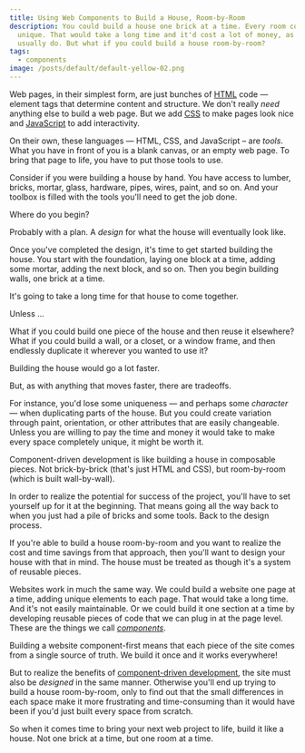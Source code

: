 ```yaml
---
title: Using Web Components to Build a House, Room-by-Room
description: You could build a house one brick at a time. Every room could be
  unique. That would take a long time and it'd cost a lot of money, as houses
  usually do. But what if you could build a house room-by-room?
tags:
  - components
image: /posts/default/default-yellow-02.png
---
```


Web pages, in their simplest form, are just bunches of [HTML](/posts/wtf-is-html/) code — element tags that determine content and structure. We don't really _need_ anything else to build a web page. But we add [CSS](/posts/wtf-is-css/) to make pages look nice and [JavaScript](/posts/wtf-is-javascript/) to add interactivity.

On their own, these languages — HTML, CSS, and JavaScript – are _tools_. What you have in front of you is a blank canvas, or an empty web page. To bring that page to life, you have to put those tools to use.

Consider if you were building a house by hand. You have access to lumber, bricks, mortar, glass, hardware, pipes, wires, paint, and so on. And your toolbox is filled with the tools you'll need to get the job done.

Where do you begin?

Probably with a plan. A _design_ for what the house will eventually look like.

Once you've completed the design, it's time to get started building the house. You start with the foundation, laying one block at a time, adding some mortar, adding the next block, and so on. Then you begin building walls, one brick at a time.

It's going to take a long time for that house to come together.

Unless ...

What if you could build one piece of the house and then reuse it elsewhere? What if you could build a wall, or a closet, or a window frame, and then endlessly duplicate it wherever you wanted to use it?

Building the house would go a lot faster.

But, as with anything that moves faster, there are tradeoffs.

For instance, you'd lose some uniqueness — and perhaps some _character_ — when duplicating parts of the house. But you could create variation through paint, orientation, or other attributes that are easily changeable. Unless you are willing to pay the time and money it would take to make every space completely unique, it might be worth it.

Component-driven development is like building a house in composable pieces. Not brick-by-brick (that's just HTML and CSS), but room-by-room (which is built wall-by-wall).

In order to realize the potential for success of the project, you'll have to set yourself up for it at the beginning. That means going all the way back to when you just had a pile of bricks and some tools. Back to the design process.

If you're able to build a house room-by-room and you want to realize the cost and time savings from that approach, then you'll want to design your house with that in mind. The house must be treated as though it's a system of reusable pieces.

Websites work in much the same way. We could build a website one page at a time, adding unique elements to each page. That would take a long time. And it's not easily maintainable. Or we could build it one section at a time by developing reusable pieces of code that we can plug in at the page level. These are the things we call [_components_](/posts/wtf-is-a-web-component/).

Building a website component-first means that each piece of the site comes from a single source of truth. We build it once and it works everywhere!

But to realize the benefits of [component-driven development](/posts/wtf-is-component-driven-development/), the site must also be _designed_ in the same manner. Otherwise you'll end up trying to build a house room-by-room, only to find out that the small differences in each space make it more frustrating and time-consuming than it would have been if you'd just built every space from scratch.

So when it comes time to bring your next web project to life, build it like a house. Not one brick at a time, but one room at a time.
